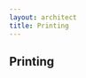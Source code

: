 ```yaml
---
layout: architect
title: Printing
---
```


Printing
--------

<!--
Drucken

Bezeichnung KARTENNAME: Topic-Name
Edit
Disclaimer für Footer

Der Standardtext für den Disclaimer befindet sich in der Datei app/views/topics/_print_disclaimer.txt

Soll ein anderer Text für ein Topic gesetzt werden, so kann eine Textdatei app/views/topics/custom/_KARTENNAME_print_disclaimer.txt hinzugefügt werden.

Wenn eine spezifische Textdatei für ein Topic existiert, wird deren Inhalt für den Disclaimer verwendet. Andernfalls wird der Standardtext angezeigt.


JasperReports

Mit dem printreportsadd Event können Reports zum PrintPanel hinzugefügt werden.

Konfiguration:

{
  name: "<Reportname für Layout>",
  id: "<ReportId>",
  map: {
    width: <Kartenbreite in [mm]>,
    height: <Kartenhöhe in [mm]>
  }
}

ReportID entspricht dem Pfad im JasperReports: http://testmaps.kt.ktzh.ch/jasperserver/rest_v2/reports/reports/gb/<ReportID>.pdf

Umrechnung von JasperReports Einheiten in mm:
A4: 210mm x 297mm = 595 x 842 -> [JasperReports Units] * 210/595 = [mm]

Reports für bestimmte Topics/Layers können in der Legende eingebunden werden
z.B. in app/views/topics/custom/_basiskartezh_legend.html.erb:

<div onClick='
  GbZh.base.ViewerState.fireEvent("printreportsadd",
  [
    {
        name: "JasperReport Demo",
        id: "demo",
        map: {
          width: 150,
          height: 100
        }
    },
    {
        name: "JasperReport Gemeinden",
        id: "gemeinden",
        map: {
          width: 200,
          height: 280
        }
    }
  ]);
'>REPORTS</div>

-->
